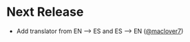 # Next Release

- Add translator from EN --> ES and ES --> EN
  ([@maclover7](https://github.com/maclover7))
